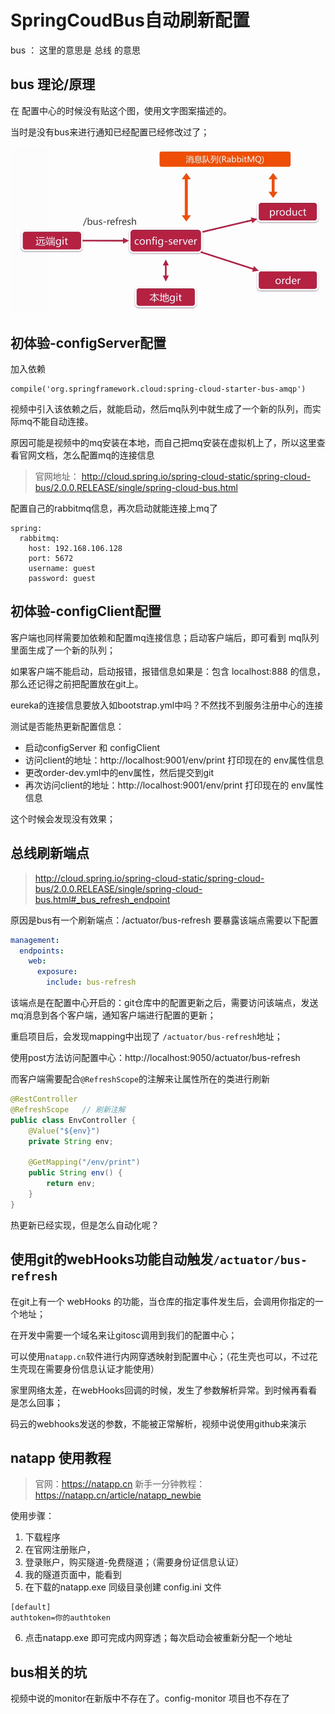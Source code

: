 # SpringCoudBus自动刷新配置
bus ： 这里的意思是 总线 的意思

## bus 理论/原理
在 配置中心的时候没有贴这个图，使用文字图案描述的。

当时是没有bus来进行通知已经配置已经修改过了；


![](/assets/image/imooc/spring_cloud/snipaste_20180818_112415.png)

## 初体验-configServer配置

加入依赖
```
compile('org.springframework.cloud:spring-cloud-starter-bus-amqp')
```

视频中引入该依赖之后，就能启动，然后mq队列中就生成了一个新的队列，而实际mq不能自动连接。

原因可能是视频中的mq安装在本地，而自己把mq安装在虚拟机上了，所以这里查看官网文档，怎么配置mq的连接信息
> 官网地址： http://cloud.spring.io/spring-cloud-static/spring-cloud-bus/2.0.0.RELEASE/single/spring-cloud-bus.html

配置自己的rabbitmq信息，再次启动就能连接上mq了
```
spring:
  rabbitmq:
    host: 192.168.106.128
    port: 5672
    username: guest
    password: guest
```

## 初体验-configClient配置
客户端也同样需要加依赖和配置mq连接信息；启动客户端后，即可看到 mq队列里面生成了一个新的队列；

如果客户端不能启动，启动报错，报错信息如果是：包含 localhost:888 的信息，那么还记得之前把配置放在git上。

eureka的连接信息要放入如bootstrap.yml中吗？不然找不到服务注册中心的连接

测试是否能热更新配置信息：
* 启动configServer 和 configClient
* 访问client的地址：http://localhost:9001/env/print 打印现在的 env属性信息
* 更改order-dev.yml中的env属性，然后提交到git
* 再次访问client的地址：http://localhost:9001/env/print 打印现在的 env属性信息

这个时候会发现没有效果；

## 总线刷新端点
> http://cloud.spring.io/spring-cloud-static/spring-cloud-bus/2.0.0.RELEASE/single/spring-cloud-bus.html#_bus_refresh_endpoint

原因是bus有一个刷新端点：/actuator/bus-refresh
要暴露该端点需要以下配置
```yaml
management:
  endpoints:
    web:
      exposure:
        include: bus-refresh
```
该端点是在配置中心开启的：git仓库中的配置更新之后，需要访问该端点，发送mq消息到各个客户端，通知客户端进行配置的更新；

重启项目后，会发现mapping中出现了 `/actuator/bus-refresh`地址；

使用post方法访问配置中心：http://localhost:9050/actuator/bus-refresh

而客户端需要配合`@RefreshScope`的注解来让属性所在的类进行刷新
```java
@RestController
@RefreshScope   // 刷新注解
public class EnvController {
    @Value("${env}")
    private String env;

    @GetMapping("/env/print")
    public String env() {
        return env;
    }
}
```

热更新已经实现，但是怎么自动化呢？

## 使用git的webHooks功能自动触发`/actuator/bus-refresh`
在git上有一个 webHooks 的功能，当仓库的指定事件发生后，会调用你指定的一个地址；

在开发中需要一个域名来让gitosc调用到我们的配置中心；

可以使用`natapp.cn`软件进行内网穿透映射到配置中心；（花生壳也可以，不过花生壳现在需要身份信息认证才能使用）


家里网络太差，在webHooks回调的时候，发生了参数解析异常。到时候再看看是怎么回事；

码云的webhooks发送的参数，不能被正常解析，视频中说使用github来演示
## natapp 使用教程
> 官网：https://natapp.cn
> 新手一分钟教程：https://natapp.cn/article/natapp_newbie

使用步骤：
1. 下载程序
2. 在官网注册账户，
3. 登录账户，购买隧道-免费隧道；（需要身份证信息认证）
4. 我的隧道页面中，能看到
5. 在下载的natapp.exe 同级目录创建 config.ini 文件
  ```
  [default]
  authtoken=你的authtoken
  ```
6. 点击natapp.exe 即可完成内网穿透；每次启动会被重新分配一个地址

## bus相关的坑

视频中说的monitor在新版中不存在了。config-monitor 项目也不存在了

